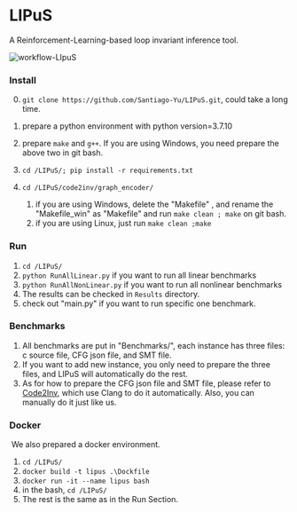 # LIPuS

A Reinforcement-Learning-based loop invariant inference tool.

![workflow-LIpuS](https://lollipop-picgo.oss-cn-nanjing.aliyuncs.com/img/image-20231226163917291.png)

### Install

0. `git clone https://github.com/Santiago-Yu/LIPuS.git`, could take a long time.

1. prepare a python environment with python version=3.7.10
2. prepare `make` and `g++`. If you are using Windows, you need prepare the above two in git bash.
3. `cd /LIPuS/; pip install -r requirements.txt`
4. `cd /LIPuS/code2inv/graph_encoder/`
   1. if you are using Windows, delete the "Makefile" , and rename the "Makefile_win" as "Makefile" and run `make clean ; make` on git bash.
   2. if you are using Linux, just run `make clean ;make`

### Run

1. `cd /LIPuS/`
2. `python RunAllLinear.py` if you want to run all linear benchmarks
3. `python RunAllNonLinear.py` if you want to run all nonlinear benchmarks
4. The results can be checked in `Results` directory.
5. check out "main.py" if you want to run specific one benchmark.

### Benchmarks

1. All benchmarks are put in "Benchmarks/", each instance has three files: c source file, CFG json file, and SMT file.
2. If you want to add new instance, you only need to prepare the three files, and LIPuS will automatically do the rest.
3. As for how to prepare the CFG json file and SMT file, please refer to [Code2Inv](https://github.com/PL-ML/code2inv), which use Clang to do it automatically. Also, you can manually do it just like us.

### Docker

​	We also prepared a docker environment. 

1. `cd /LIPuS/  `
2. `docker build -t lipus .\Dockfile`
3. `docker run -it --name lipus bash`
4. in the bash, `cd /LIPuS/`
5. The rest is the same as in the Run Section.